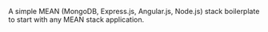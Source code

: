 A simple MEAN (MongoDB, Express.js, Angular.js, Node.js) stack boilerplate to start with any MEAN stack application.

